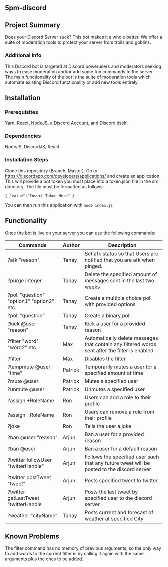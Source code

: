 ## 5pm-discord

## Project Summary

Does your Discord Server suck? This bot makes it a whole better. We offer a suite of moderation tools to protect your server from trolls and goblins.

### Additional Info
This Discord bot is targeted at Discord powerusers and moderators seeking ways to ease moderation and/or add some fun commands to the server. The main functionality of the bot is the suite of moderation tools which automate existing Discord functionality or add new tools entirely.

## Installation

### Prerequisites
Yarn, React, NodeJS, a Discord Account, and Discord itself.

### Dependencies
NodeJS, DiscordJS, React.

### Installation Steps
Clone this repository (Branch: Master). Go to https://discordapp.com/developers/applications/ and create an application. This will provide a bot token you must place into a token.json file in the src directory. The file must be formatted as follows:

`{
"value":"Insert Token Here"
}`

You can then run this application with `node index.js`

## Functionality

Once the bot is live on your server you can use the following commands:

| Commands | Author | Description |   
|----------|--------|-------|
| ?afk "reason" | Tanay | Set afk status so that Users are notified that you are afk when pinged. |
| ?purge integer | Tanay | Delete the specified amount of messages sent in the last two weeks |
| ?poll "question" "option1" "option2" etc. | Tanay | Create a multiple choice poll with provided options |
| ?poll "question" | Tanay | Create a binary poll |
| ?kick @user "reason" | Tanay | Kick a user for a provided reason |
| ?filter "word" "word2" etc. | Max | Automatically delete messages that contain any filtered words sent after the filter is enabled |
| ?filter | Max | Disables the filter |
| ?tempmute @user "time" | Patrick | Temporarily mutes a user for a specified amount of time |
| ?mute @user | Patrick | Mutes a specified user |
| ?unmute @user | Patrick | Unmutes a specified user |
| ?assign +RoleName | Ron | Users can add a role to their profile |
| ?assign -RoleName | Ron | Users can remove a role from their profile|
| ?joke | Ron | Tells the user a joke|
| ?ban @user "reason" | Arjun | Ban a user for a provided reason |
| ?ban @user | Arjun | Ban a user for a default reason|
| ?twitter followUser "twitterHandle" | Arjun | Follows the specified user such that any future tweet will be posted to the discord server|
| ?twitter postTweet "tweet" | Arjun | Posts specified tweet to twitter. |
| ?twitter getLastTweet "twitterHandle | Arjun | Posts the last tweet by specified user to the discord server |
| ?weather "cityName" | Tanay | Posts current and forecast of weather at specified City |

## Known Problems
The filter command has no memory of previous arguments, so the only way to add words to the current filter is by calling it again with the same arguments plus the ones to be added.

